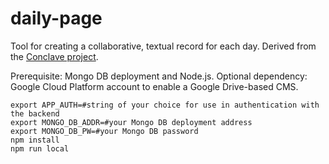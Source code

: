 # daily-page

Tool for creating a collaborative, textual record for each day. Derived from the [Conclave project](https://github.com/conclave-team/conclave).

Prerequisite: Mongo DB deployment and Node.js. Optional dependency: Google Cloud Platform account to enable a Google Drive-based CMS.

```
export APP_AUTH=#string of your choice for use in authentication with the backend
export MONGO_DB_ADDR=#your Mongo DB deployment address
export MONGO_DB_PW=#your Mongo DB password
npm install
npm run local
```
